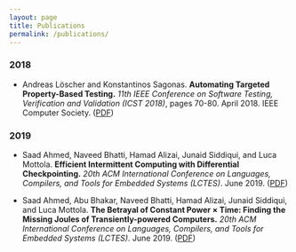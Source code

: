 ```yaml
---
layout: page
title: Publications
permalink: /publications/
---
```


### 2018

- Andreas Löscher and Konstantinos Sagonas. **Automating Targeted Property-Based Testing.** _11th IEEE Conference on Software Testing, Verification and Validation (ICST 2018)_, pages 70-80. April 2018. IEEE Computer Society. ([PDF][loscher/atpbt@ICST2018])

  [loscher/atpbt@ICST2018]: https://proper-testing.github.io/papers/icst2018.pdf "Preprint"
  
### 2019

- Saad Ahmed, Naveed Bhatti, Hamad Alizai, Junaid Siddiqui, and Luca Mottola. **Efficient Intermittent Computing with Differential Checkpointing.** _20th ACM International Conference on Languages, Compilers, and Tools for Embedded Systems (LCTES)_. June 2019. ([PDF][ahmed/lctes19dice])

  [ahmed/lctes19dice]: https://home.deib.polimi.it/mottola/papers/ahmed19efficient.pdf "Preprint"
  
- Saad Ahmed, Abu Bhakar, Naveed Bhatti, Hamad Alizai, Junaid Siddiqui, and Luca Mottola. **The Betrayal of Constant Power × Time: Finding the Missing Joules of Transiently-powered Computers.** _20th ACM International Conference on Languages, Compilers, and Tools for Embedded Systems (LCTES)_. June 2019. ([PDF][ahmed/lctes19epic])

  [ahmed/lctes19epic]: https://home.deib.polimi.it/mottola/papers/ahmed19betrayal.pdf "Preprint"
